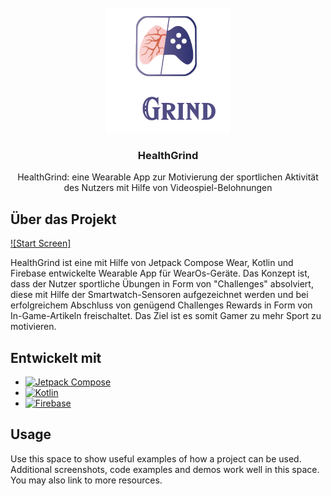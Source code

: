
<!-- PROJECT LOGO -->
<br />
<div align="center">
  <a href="https://github.com/Ashkan-san/Health-Grind">
    <img src="images/logo.png" alt="Logo" width="200" height="200">
  </a>

<h3 align="center">HealthGrind</h3>
  <p align="center">
    HealthGrind: eine Wearable App zur Motivierung der sportlichen Aktivität des Nutzers mit Hilfe von Videospiel-Belohnungen
</div>


<!-- ABOUT THE PROJECT -->
## Über das Projekt

[![Start Screen]][screenshot-start]

HealthGrind ist eine mit Hilfe von Jetpack Compose Wear, Kotlin und Firebase entwickelte Wearable App für WearOs-Geräte. Das Konzept ist, dass der Nutzer sportliche Übungen in Form von "Challenges" absolviert, diese mit Hilfe der Smartwatch-Sensoren aufgezeichnet werden und bei erfolgreichem Abschluss von genügend Challenges Rewards in Form von In-Game-Artikeln freischaltet. Das Ziel ist es somit Gamer zu mehr Sport zu motivieren.


<!--TECHNOLOGIEN -->
## Entwickelt mit

* [![Jetpack Compose][Jetpack-Image]][Jetpack-Website]
* [![Kotlin][Kotlin-Image]][Kotlin-Website]
* [![Firebase][Firebase-Image]][Firebase-Website]


<!-- AUFBAU -->
## Usage

Use this space to show useful examples of how a project can be used. Additional screenshots, code examples and demos work well in this space. You may also link to more resources.


<!-- MEINE LINKS -->
<!-- https://www.markdownguide.org/basic-syntax/#reference-style-links -->

[Jetpack-Website]: https://developer.android.com/jetpack/compose?gclid=Cj0KCQjwhL6pBhDjARIsAGx8D59HFLvsEPK0q1coz93YbJ3k1icM2FN5k0UP3wCPunOPGAeSs8yNT2UaAgU0EALw_wcB&gclsrc=aw.ds
[Kotlin-Website]: https://kotlinlang.org/
[Firebase-Website]: https://firebase.google.com/

<!-- MEINE BILDER -->
[Healthgrind-Logo]: images/logo.png
[Screenshot-Start]: images/start.png

[Jetpack-Image]: https://img.shields.io/badge/Jetpack%20Compose-4285F4.svg?style=for-the-badge&logo=Jetpack-Compose&logoColor=white
[Kotlin-Image]: https://img.shields.io/badge/kotlin-%237F52FF.svg?style=for-the-badge&logo=kotlin&logoColor=white
[Firebase-Image]: https://img.shields.io/badge/Firebase-039BE5?style=for-the-badge&logo=Firebase&logoColor=white
